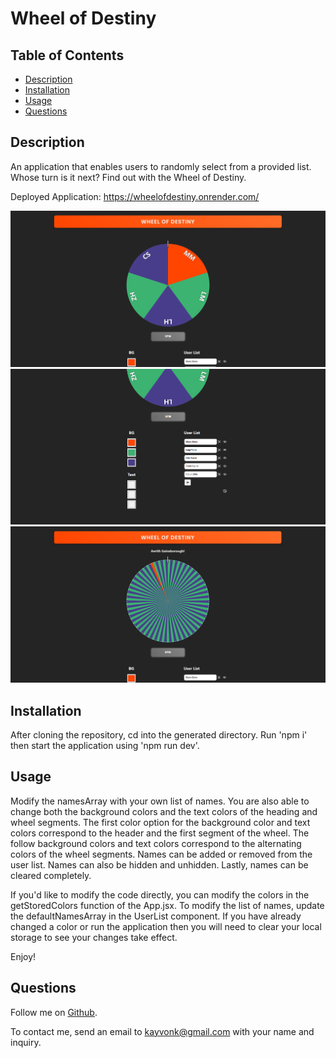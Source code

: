 # Wheel of Destiny

## Table of Contents

- [Description](#description)
- [Installation](#installation)
- [Usage](#usage)
- [Questions](#questions)

## Description

An application that enables users to randomly select from a provided list. Whose turn is it next? Find out with the Wheel of Destiny.

Deployed Application: https://wheelofdestiny.onrender.com/

![FirstThumbnail](./public/WheelOfDestinyThumbnail.PNG)
![SecondThumbnail](./public/WheelOfDestinyThumbnail2.PNG)
![ThirdThumbnail](./public/WheelOfDestinyThumbnail3.PNG)


## Installation

After cloning the repository, cd into the generated directory. Run 'npm i' then start the application using 'npm run dev'.

## Usage

Modify the namesArray with your own list of names. You are also able to change both the background colors and the text colors of the heading and wheel segments. The first color option for the background color and text colors correspond to the header and the first segment of the wheel. The follow background colors and text colors correspond to the alternating colors of the wheel segments. Names can be added or removed from the user list. Names can also be hidden and unhidden. Lastly, names can be cleared completely.

If you'd like to modify the code directly, you can modify the colors in the getStoredColors function of the App.jsx. To modify the list of names, update the defaultNamesArray in the UserList component. If you have already changed a color or run the application then you will need to clear your local storage to see your changes take effect.

Enjoy!

## Questions

Follow me on [Github](https://github.com/Kayvonk).

To contact me, send an email to kayvonk@gmail.com with your name and inquiry.
